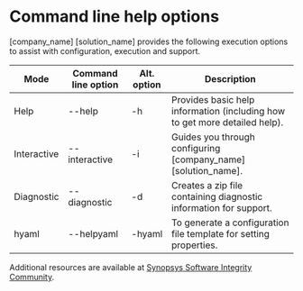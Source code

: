 # Command line help options

[company_name] [solution_name] provides the following execution options to assist with configuration, execution and support.

| Mode | Command line option | Alt. option | Description |
| ---- | ------------------- | ----------- | ----------- |
| Help | --help | -h | Provides basic help information (including how to get more detailed help). |
| Interactive | --interactive | -i | Guides you through configuring [company_name] [solution_name]. |
| Diagnostic | --diagnostic | -d | Creates a zip file containing diagnostic information for support. |
| hyaml | --helpyaml | -hyaml | To generate a configuration file template for setting properties. |

Additional resources are available at [Synopsys Software Integrity Community](https://community.synopsys.com).

